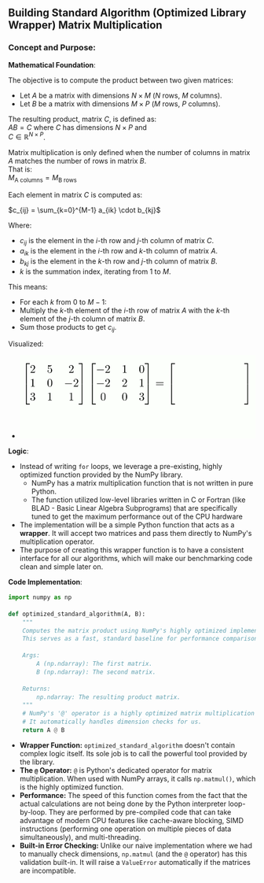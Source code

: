 ## Building Standard Algorithm (Optimized Library Wrapper) Matrix Multiplication


### Concept and Purpose:

**Mathematical Foundation**:

The objective is to compute the product between two given matrices:

- Let $A$ be a matrix with dimensions $N \times M$ ($N$ rows, $M$ columns).
- Let $B$ be a matrix with dimensions $M \times P$ ($M$ rows, $P$ columns).
  
The resulting product, matrix $C$, is defined as:  
$AB = C$ 
where $C$ has dimensions $N \times P$ and  
$C \in \mathbb{R}^{N \times P}$.

Matrix multiplication is only defined when the number of columns in matrix $A$ matches the number of rows in matrix $B$.  
That is:  
$M_{\text{A columns}} = M_{\text{B rows}}$

Each element in matrix $C$ is computed as:

$c_{ij} = \sum_{k=0}^{M-1} a_{ik} \cdot b_{kj}$

Where:
- $c_{ij}$ is the element in the $i$-th row and $j$-th column of matrix $C$.
- $a_{ik}$ is the element in the $i$-th row and $k$-th column of matrix $A$.
- $b_{kj}$ is the element in the $k$-th row and $j$-th column of matrix $B$.
- $k$ is the summation index, iterating from $1$ to $M$.

This means:
- For each $k$ from $0$ to $M-1$:
- Multiply the $k$-th element of the $i$-th row of matrix $A$ with the $k$-th element of the $j$-th column of matrix $B$.
- Sum those products to get $c_{ij}$.

Visualized:
- ![Naive Matrix Multiplication](./assets/naive-algo.gif)

**Logic**:
- Instead of writing `for` loops, we leverage a pre-existing, highly optimized function provided by the NumPy library. 
	- NumPy has a matrix multiplication function that is not written in pure Python. 
	- The function utilized low-level libraries written in C or Fortran (like BLAD - Basic Linear Algebra Subprograms) that are specifically tuned to get the maximum performance out of the CPU hardware
- The implementation will be a simple Python function that acts as a **wrapper**. It will accept two matrices and pass them directly to NumPy's multiplication operator. 
- The purpose of creating this wrapper function is to have a consistent interface for all our algorithms, which will make our benchmarking code clean and simple later on.

**Code Implementation**:
```python
import numpy as np

def optimized_standard_algorithm(A, B):
	"""
	Computes the matrix product using NumPy's highly optimized implementation.
	This serves as a fast, standard baseline for performance comparison. 
	
	Args:
		A (np.ndarray): The first matrix.
		B (np.ndarray): The second matrix.
		
	Returns: 
		np.ndarray: The resulting product matrix. 
	"""
	# NumPy's '@' operator is a highly optimized matrix multiplication routine.
	# It automatically handles dimension checks for us.
	return A @ B
```
- **Wrapper Function:** `optimized_standard_algorithm` doesn't contain complex logic itself. Its sole job is to call the powerful tool provided by the library.
- **The `@` Operator:** `@` is Python's dedicated operator for matrix multiplication. When used with NumPy arrays, it calls `np.matmul()`, which is the highly optimized function.
- **Performance:** The speed of this function comes from the fact that the actual calculations are not being done by the Python interpreter loop-by-loop. They are performed by pre-compiled code that can take advantage of modern CPU features like cache-aware blocking, SIMD instructions (performing one operation on multiple pieces of data simultaneously), and multi-threading.
- **Built-in Error Checking:** Unlike our naive implementation where we had to manually check dimensions, `np.matmul` (and the `@` operator) has this validation built-in. It will raise a `ValueError` automatically if the matrices are incompatible.